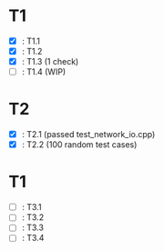 T1
=====================

- [x] : T1.1
- [x] : T1.2
- [x] : T1.3 (1 check)
- [ ] : T1.4 (WIP)

T2
=====================

- [x] : T2.1 (passed test_network_io.cpp)
- [x] : T2.2 (100 random test cases)

T1
=====================

- [ ] : T3.1
- [ ] : T3.2
- [ ] : T3.3
- [ ] : T3.4
